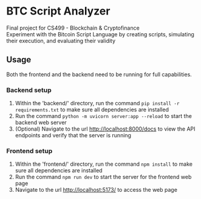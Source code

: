 # BTC Script Analyzer

Final project for CS499 - Blockchain & Cryptofinance  
Experiment with the Bitcoin Script Language by creating scripts, simulating their execution, and evaluating their validity


## Usage  
Both the frontend and the backend need to be running for full capabilities.

### Backend setup
1. Within the 'backend/' directory, run the command `pip install -r requirements.txt` to make sure all dependencies are installed
2. Run the command `python -m uvicorn server:app --reload` to start the backend web server 
3. (Optional) Navigate to the url [http://localhost:8000/docs](http://localhost:8000/docs) to view the API endpoints and verify that the server is running

### Frontend setup
1. Within the 'frontend/' directory, run the command `npm install` to make sure all dependencies are installed
2. Run the command `npm run dev` to start the server for the frontend web page
3. Navigate to the url [http://localhost:5173/](http://localhost:5173/) to access the web page

